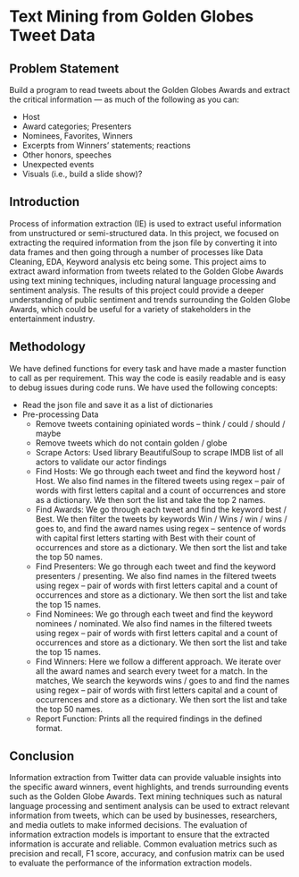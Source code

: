 # Text Mining from Golden Globes Tweet Data #

## Problem Statement ##

Build a program to read tweets about the Golden Globes Awards and extract the critical information — as much of the following as you can:
- Host
- Award categories; Presenters
- Nominees, Favorites, Winners
- Excerpts from Winners’ statements; reactions
- Other honors, speeches
- Unexpected events
- Visuals (i.e., build a slide show)?

## Introduction ##

Process of information extraction (IE) is used to extract useful information from unstructured or semi-structured data. In this project, we focused on extracting the required information
from the json file by converting it into data frames and then going through a number of processes like Data Cleaning, EDA, Keyword analysis etc being some. This project aims to extract award information from tweets 
related to the Golden Globe Awards using text mining techniques, including natural language processing and sentiment analysis. 
The results of this project could provide a deeper understanding of public sentiment and trends surrounding the Golden Globe Awards, which could be useful for a variety of stakeholders in the entertainment industry.

## Methodology ##
We have defined functions for every task and have made a master function to call as per requirement. This way the code is easily readable and is easy to debug issues during code runs.
We have used the following concepts:
  - Read the json file and save it as a list of dictionaries
  - Pre-processing Data
    - Remove tweets containing opiniated words – think / could / should / maybe
    - Remove tweets which do not contain golden / globe
    - Scrape Actors: Used library BeautifulSoup to scrape IMDB list of all actors to validate our actor findings
    - Find Hosts: We go through each tweet and find the keyword host / Host. We also find names in the filtered tweets using regex – pair of words with first letters capital and a count of occurrences and store as a dictionary. We then sort the list and take the top 2 names.
    - Find Awards: We go through each tweet and find the keyword best / Best. We then filter the tweets by keywords Win / Wins / win / wins / goes to, and find the award names using regex – sentence of words with capital first letters starting with Best with their count of occurrences and store as a dictionary. We then sort the list and take the top 50 names.
    - Find Presenters: We go through each tweet and find the keyword presenters / presenting. We also find names in the filtered tweets using regex – pair of words with first letters capital and a count of occurrences and store as a dictionary. We then sort the list and take the top 15 names.
    - Find Nominees: We go through each tweet and find the keyword nominees / nominated. We also find names in the filtered tweets using regex – pair of words with first letters capital and a count of occurrences and store as a dictionary. We then sort the list and take the top 15 names.
    - Find Winners: Here we follow a different approach. We iterate over all the award names and search every tweet for a match. In the matches, We search the keywords wins / goes to and find the names using regex – pair of words with first letters capital and a count of occurrences and store as a dictionary. We then sort the list and take the top 50 names.
    - Report Function: Prints all the required findings in the defined format.



  ## Conclusion ##
 Information extraction from Twitter data can provide valuable insights into the specific award winners, event highlights, and trends surrounding events such as 
  the Golden Globe Awards. Text mining techniques such as natural language processing and sentiment analysis can be used to extract relevant information 
  from tweets, which can be used by businesses, researchers, and media outlets to make informed decisions. The evaluation of information extraction models
  is important to ensure that the extracted information is accurate and reliable. Common evaluation metrics such as precision and recall, F1 score, accuracy, 
  and confusion matrix can be used to evaluate the performance of the information extraction models.



